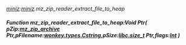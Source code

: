 _[miniz](../../modules/miniz/miniz-module.md):[miniz](../../modules/miniz/miniz-module.md).mz\_zip\_reader\_extract\_file\_to\_heap_
##### Function mz\_zip\_reader\_extract\_file\_to\_heap:Void Ptr( pZip:[mz_zip_archive](../../modules/miniz/miniz-mz_zip_archive.md) Ptr,pFilename:[wonkey.types.Cstring](../../modules/wonkey/wonkey-types-cstring.md),pSize:[libc.size_t](../../modules/libc/libc-size_t.md) Ptr,flags:[Int](../../modules/wonkey/wonkey-types-int.md) )
